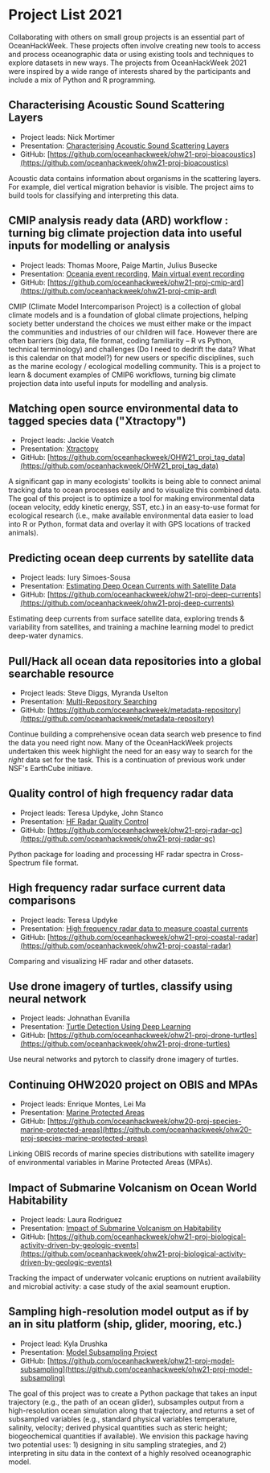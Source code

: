 # Project List 2021

Collaborating with others on small group projects is an essential part of OceanHackWeek. These projects often involve creating new tools to access and process oceanographic data or using existing tools and techniques to explore datasets in new ways. The projects from OceanHackWeek 2021 were inspired by a wide range of interests shared by the participants and include a mix of Python and R programming.

## Characterising Acoustic Sound Scattering Layers

- Project leads: Nick Mortimer
- Presentation: [Characterising Acoustic Sound Scattering Layers](https://www.youtube.com/watch?v=Lb5R-3TdBLg)
- GitHub: [https://github.com/oceanhackweek/ohw21-proj-bioacoustics](https://github.com/oceanhackweek/ohw21-proj-bioacoustics)

Acoustic data contains information about organisms in the scattering layers. For example, diel vertical migration behavior is visible. The project aims to build tools for classifying and interpreting this data.


## CMIP analysis ready data (ARD) workflow : turning big climate projection data into useful inputs for modelling or analysis

- Project leads: Thomas Moore, Paige Martin, Julius Busecke
- Presentation: [Oceania event recording](https://www.youtube.com/watch?v=Y5e50p39mnQ), [Main virtual event recording](https://www.youtube.com/watch?v=_JSB6lW2hbU)
- GitHub: [https://github.com/oceanhackweek/ohw21-proj-cmip-ard](https://github.com/oceanhackweek/ohw21-proj-cmip-ard)

CMIP (Climate Model Intercomparison Project) is a collection of global climate models and is a foundation of global climate projections, helping society better understand the choices we must either make or the impact the communities and industries of our children will face. However there are often barriers (big data, file format, coding familiarity – R vs Python, technical terminology) and challenges (Do I need to dedrift the data? What is this calendar on that model?) for new users or specific disciplines, such as the marine ecology / ecological modelling community. This is a project to learn & document examples of CMIP6 workflows, turning big climate projection data into useful inputs for modelling and analysis.


## Matching open source environmental data to tagged species data ("Xtractopy")

- Project leads: Jackie Veatch
- Presentation: [Xtractopy](https://www.youtube.com/watch?v=ZPTWcO4aY80)
- GitHub: [https://github.com/oceanhackweek/OHW21_proj_tag_data](https://github.com/oceanhackweek/OHW21_proj_tag_data)

A significant gap in many ecologists' toolkits is being able to connect animal tracking data to ocean processes easily and to visualize this combined data. The goal of this project is to optimize a tool for making environmental data (ocean velocity, eddy kinetic energy, SST, etc.) in an easy-to-use format for ecological research (i.e., make available environmental data easier to load into R or Python, format data and overlay it with GPS locations of tracked animals).


## Predicting ocean deep currents by satellite data

- Project leads: Iury Simoes-Sousa
- Presentation: [Estimating Deep Ocean Currents with Satellite Data](https://www.youtube.com/watch?v=41y2fWqPo54)
- GitHub: [https://github.com/oceanhackweek/ohw21-proj-deep-currents](https://github.com/oceanhackweek/ohw21-proj-deep-currents)

Estimating deep currents from surface satellite data, exploring trends & variability from satellites, and training a machine learning model to predict deep-water dynamics.


## Pull/Hack all ocean data repositories into a global searchable resource

- Project leads: Steve Diggs, Myranda Uselton
- Presentation: [Multi-Repository Searching](https://www.youtube.com/watch?v=FuIcrAkBJ20)
- GitHub: [https://github.com/oceanhackweek/metadata-repository](https://github.com/oceanhackweek/metadata-repository)

Continue building a comprehensive ocean data search web presence to find the data you need right now. Many of the OceanHackWeek projects undertaken this week highlight the need for an easy way to search for the *right* data set for the task. This is a continuation of previous work under NSF's EarthCube initiave.


## Quality control of high frequency radar data

- Project leads: Teresa Updyke, John Stanco
- Presentation: [HF Radar Quality Control](https://www.youtube.com/watch?v=O5xVxs7KAqs)
- GitHub: [https://github.com/oceanhackweek/ohw21-proj-radar-qc](https://github.com/oceanhackweek/ohw21-proj-radar-qc) 

Python package for loading and processing HF radar spectra in Cross-Spectrum file format.


## High frequency radar surface current data comparisons

- Project leads: Teresa Updyke
- Presentation: [High frequency radar data to measure coastal currents](https://www.youtube.com/watch?v=qsuciJjQMXw)
- GitHub: [https://github.com/oceanhackweek/ohw21-proj-coastal-radar](https://github.com/oceanhackweek/ohw21-proj-coastal-radar)

Comparing and visualizing HF radar and other datasets.


## Use drone imagery of turtles, classify using neural network

- Project leads: Johnathan Evanilla
- Presentation: [Turtle Detection Using Deep Learning](https://www.youtube.com/watch?v=fEjwZ3kLGjY)
- GitHub: [https://github.com/oceanhackweek/ohw21-proj-drone-turtles](https://github.com/oceanhackweek/ohw21-proj-drone-turtles)

Use neural networks and pytorch to classify drone imagery of turtles. 


## Continuing OHW2020 project on OBIS and MPAs

- Project leads: Enrique Montes, Lei Ma
- Presentation: [Marine Protected Areas](https://www.youtube.com/watch?v=KyQaFMZ6xvo)
- GitHub: [https://github.com/oceanhackweek/ohw20-proj-species-marine-protected-areas](https://github.com/oceanhackweek/ohw20-proj-species-marine-protected-areas)

Linking OBIS records of marine species distributions with satellite imagery of environmental variables in Marine Protected Areas (MPAs).


## Impact of Submarine Volcanism on Ocean World Habitability

- Project leads: Laura Rodriguez
- Presentation: [Impact of Submarine Volcanism on Habitability](https://www.youtube.com/watch?v=Uske7c48GBc)
- GitHub: [https://github.com/oceanhackweek/ohw21-proj-biological-activity-driven-by-geologic-events](https://github.com/oceanhackweek/ohw21-proj-biological-activity-driven-by-geologic-events)

Tracking the impact of underwater volcanic eruptions on nutrient availability and microbial activity: a case study of the axial seamount eruption.


## Sampling high-resolution model output as if by an in situ platform (ship, glider, mooring, etc.)

- Project lead: Kyla Drushka
- Presentation: [Model Subsampling Project](https://www.youtube.com/watch?v=acd9VRIiVvM)
- GitHub: [https://github.com/oceanhackweek/ohw21-proj-model-subsampling](https://github.com/oceanhackweek/ohw21-proj-model-subsampling)

The goal of this project was to create a Python package that takes an input trajectory (e.g., the path of an ocean glider), subsamples output from a high-resolution ocean simulation along that trajectory, and returns a set of subsampled variables (e.g., standard physical variables temperature, salinity, velocity; derived physical quantities such as steric height; biogeochemical quantities if available). We envision this package having two potential uses: 1) designing in situ sampling strategies, and 2) interpreting in situ data in the context of a highly resolved oceanographic model.

